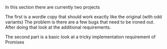 In this section there are currently two projects

The first is a wordle copy that should work exactly like the original (with odd variants)
The problem is there are a few bugs that need to be ironed out.
After doing that look at the additional requirements. 

The second part is a basic look at a tricky implementation requirement of Promises



